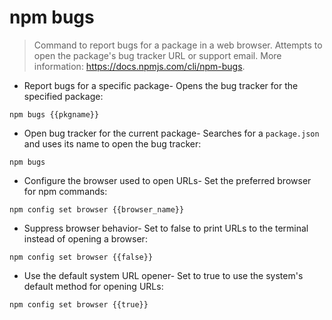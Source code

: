 # npm bugs

> Command to report bugs for a package in a web browser.
> Attempts to open the package's bug tracker URL or support email.
> More information: <https://docs.npmjs.com/cli/npm-bugs>.

- Report bugs for a specific package-  Opens the bug tracker for the specified package:

`npm bugs {{pkgname}}`

- Open bug tracker for the current package-  Searches for a `package.json` and uses its name to open the bug tracker:

`npm bugs`

- Configure the browser used to open URLs-  Set the preferred browser for npm commands:

`npm config set browser {{browser_name}}`

- Suppress browser behavior-  Set to false to print URLs to the terminal instead of opening a browser:

`npm config set browser {{false}}`

- Use the default system URL opener-  Set to true to use the system's default method for opening URLs:

`npm config set browser {{true}}`
